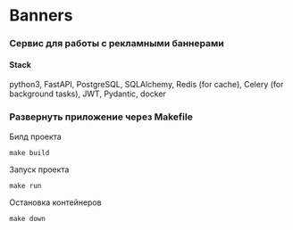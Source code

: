 # Banners

### Сервис для работы с рекламными баннерами

#### Stack
python3, FastAPI, PostgreSQL, SQLAlchemy, Redis (for cache), Celery (for background tasks), JWT, Pydantic, docker

### Развернуть приложение через Makefile

Билд проекта

```
make build
```

Запуск проекта

```
make run
```

Остановка контейнеров
```
make down
```